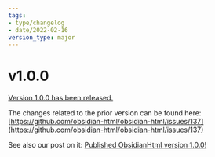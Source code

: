 ```yaml
---
tags:
- type/changelog
- date/2022-02-16
version_type: major
---
```

   
# v1.0.0   
[Version 1.0.0 has been released.](https://pypi.org/project/obsidianhtml/1.0.0/)   
   
The changes related to the prior version can be found here: [https://github.com/obsidian-html/obsidian-html/issues/137](https://github.com/obsidian-html/obsidian-html/issues/137)   
   
See also our post on it: [Published ObsidianHtml version 1.0.0!](../Log/Published%20ObsidianHtml%20version%201.0.0%21.md)